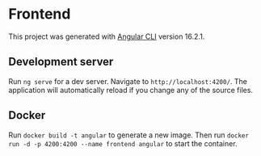 # Frontend

This project was generated with [Angular CLI](https://github.com/angular/angular-cli) version 16.2.1.

## Development server

Run `ng serve` for a dev server. Navigate to `http://localhost:4200/`. The application will automatically reload if you change any of the source files.

## Docker

Run `docker build -t angular` to generate a new image.
Then run `docker run -d -p 4200:4200 --name frontend angular` to start the container.
